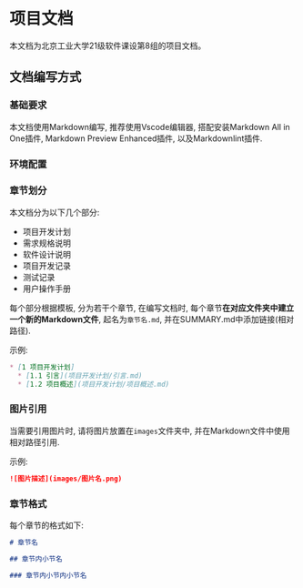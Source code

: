 # 项目文档

本文档为北京工业大学21级软件课设第8组的项目文档。

## 文档编写方式

### 基础要求

本文档使用Markdown编写, 推荐使用Vscode编辑器, 搭配安装Markdown All in One插件, Markdown Preview Enhanced插件, 以及Markdownlint插件.

### 环境配置

### 章节划分

本文档分为以下几个部分:
* 项目开发计划
* 需求规格说明
* 软件设计说明
* 项目开发记录
* 测试记录
* 用户操作手册

每个部分根据模板, 分为若干个章节, 在编写文档时, 每个章节**在对应文件夹中建立一个新的Markdown文件**, 起名为`章节名.md`, 并在SUMMARY.md中添加链接(相对路径).

示例:
```markdown
* [1 项目开发计划]
  * [1.1 引言](项目开发计划/引言.md)
  * [1.2 项目概述](项目开发计划/项目概述.md)
```

### 图片引用

当需要引用图片时, 请将图片放置在`images`文件夹中, 并在Markdown文件中使用相对路径引用.

示例:
```markdown
![图片描述](images/图片名.png)
```

### 章节格式

每个章节的格式如下:
```markdown
# 章节名

## 章节内小节名

### 章节内小节内小节名
```